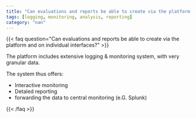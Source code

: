 ```yaml
---
title: "Can evaluations and reports be able to create via the platform and on individual interfaces?"
tags: [logging, monitoring, analysis, reporting]
category: "nan"
---
```


<!-- QUESTION -->

{{< faq question="Can evaluations and reports be able to create via the platform and on individual interfaces?" >}}

<!-- ANSWER -->

The platform includes extensive logging & monitoring system, with very granular data.

The system thus offers:
- Interactive monitoring
- Detaled reporting
- forwarding the data to central monitoring (e.G. Splunk)

{{< /faq >}}
